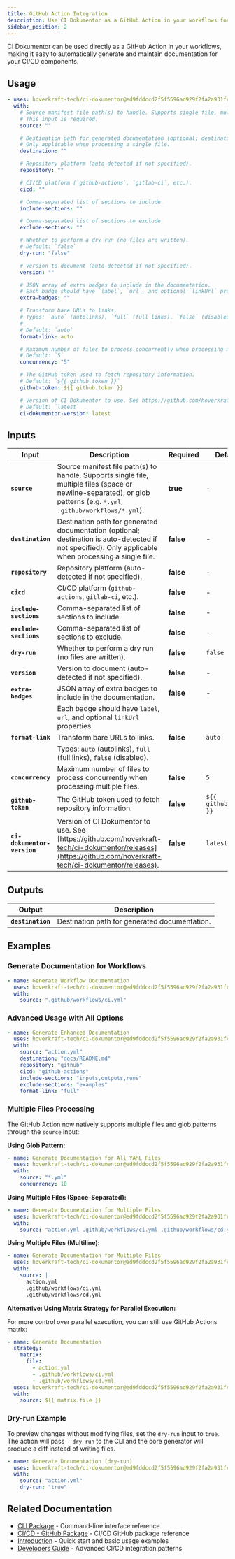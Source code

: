 ```yaml
---
title: GitHub Action Integration
description: Use CI Dokumentor as a GitHub Action in your workflows for automated documentation generation
sidebar_position: 2
---
```


CI Dokumentor can be used directly as a GitHub Action in your workflows, making it easy to automatically generate and maintain documentation for your CI/CD components.

<!-- usage:start -->

## Usage

```yaml
- uses: hoverkraft-tech/ci-dokumentor@ed9fddccd2f5f5596ad929f2fa2a931fcdd5a282 # 0.1.3
  with:
    # Source manifest file path(s) to handle. Supports single file, multiple files, or glob patterns.
    # This input is required.
    source: ""

    # Destination path for generated documentation (optional; destination is auto-detected if not specified).
    # Only applicable when processing a single file.
    destination: ""

    # Repository platform (auto-detected if not specified).
    repository: ""

    # CI/CD platform (`github-actions`, `gitlab-ci`, etc.).
    cicd: ""

    # Comma-separated list of sections to include.
    include-sections: ""

    # Comma-separated list of sections to exclude.
    exclude-sections: ""

    # Whether to perform a dry run (no files are written).
    # Default: `false`
    dry-run: "false"

    # Version to document (auto-detected if not specified).
    version: ""

    # JSON array of extra badges to include in the documentation.
    # Each badge should have `label`, `url`, and optional `linkUrl` properties.
    extra-badges: ""

    # Transform bare URLs to links.
    # Types: `auto` (autolinks), `full` (full links), `false` (disabled).
    #
    # Default: `auto`
    format-link: auto

    # Maximum number of files to process concurrently when processing multiple files.
    # Default: `5`
    concurrency: "5"

    # The GitHub token used to fetch repository information.
    # Default: `${{ github.token }}`
    github-token: ${{ github.token }}

    # Version of CI Dokumentor to use. See https://github.com/hoverkraft-tech/ci-dokumentor/releases.
    # Default: `latest`
    ci-dokumentor-version: latest
```

<!-- usage:end -->

<!-- inputs:start -->

## Inputs

| **Input**                   | **Description**                                                                                                                                              | **Required** | **Default**           |
| --------------------------- | ------------------------------------------------------------------------------------------------------------------------------------------------------------ | ------------ | --------------------- |
| **`source`**                | Source manifest file path(s) to handle. Supports single file, multiple files (space or newline-separated), or glob patterns (e.g. `*.yml`, `.github/workflows/*.yml`). | **true**     | -                     |
| **`destination`**           | Destination path for generated documentation (optional; destination is auto-detected if not specified). Only applicable when processing a single file.       | **false**    | -                     |
| **`repository`**            | Repository platform (auto-detected if not specified).                                                                                                        | **false**    | -                     |
| **`cicd`**                  | CI/CD platform (`github-actions`, `gitlab-ci`, etc.).                                                                                                        | **false**    | -                     |
| **`include-sections`**      | Comma-separated list of sections to include.                                                                                                                 | **false**    | -                     |
| **`exclude-sections`**      | Comma-separated list of sections to exclude.                                                                                                                 | **false**    | -                     |
| **`dry-run`**               | Whether to perform a dry run (no files are written).                                                                                                         | **false**    | `false`               |
| **`version`**               | Version to document (auto-detected if not specified).                                                                                                        | **false**    | -                     |
| **`extra-badges`**          | JSON array of extra badges to include in the documentation.                                                                                                  | **false**    | -                     |
|                             | Each badge should have `label`, `url`, and optional `linkUrl` properties.                                                                                    |              |                       |
| **`format-link`**           | Transform bare URLs to links.                                                                                                                                | **false**    | `auto`                |
|                             | Types: `auto` (autolinks), `full` (full links), `false` (disabled).                                                                                          |              |                       |
| **`concurrency`**           | Maximum number of files to process concurrently when processing multiple files.                                                                              | **false**    | `5`                   |
| **`github-token`**          | The GitHub token used to fetch repository information.                                                                                                       | **false**    | `${{ github.token }}` |
| **`ci-dokumentor-version`** | Version of CI Dokumentor to use. See [https://github.com/hoverkraft-tech/ci-dokumentor/releases](https://github.com/hoverkraft-tech/ci-dokumentor/releases). | **false**    | `latest`              |

<!-- inputs:end -->

<!-- secrets:start -->
<!-- secrets:end -->

<!-- outputs:start -->

## Outputs

| **Output**        | **Description**                               |
| ----------------- | --------------------------------------------- |
| **`destination`** | Destination path for generated documentation. |

<!-- outputs:end -->

<!-- examples:start -->

## Examples

### Generate Documentation for Workflows

```yaml
- name: Generate Workflow Documentation
  uses: hoverkraft-tech/ci-dokumentor@ed9fddccd2f5f5596ad929f2fa2a931fcdd5a282 # 0.1.3
  with:
    source: ".github/workflows/ci.yml"
```

### Advanced Usage with All Options

```yaml
- name: Generate Enhanced Documentation
  uses: hoverkraft-tech/ci-dokumentor@ed9fddccd2f5f5596ad929f2fa2a931fcdd5a282 # 0.1.3
  with:
    source: "action.yml"
    destination: "docs/README.md"
    repository: "github"
    cicd: "github-actions"
    include-sections: "inputs,outputs,runs"
    exclude-sections: "examples"
    format-link: "full"
```

### Multiple Files Processing

The GitHub Action now natively supports multiple files and glob patterns through the `source` input:

**Using Glob Pattern:**

```yaml
- name: Generate Documentation for All YAML Files
  uses: hoverkraft-tech/ci-dokumentor@ed9fddccd2f5f5596ad929f2fa2a931fcdd5a282 # 0.1.3
  with:
    source: "*.yml"
    concurrency: 10
```

**Using Multiple Files (Space-Separated):**

```yaml
- name: Generate Documentation for Multiple Files
  uses: hoverkraft-tech/ci-dokumentor@ed9fddccd2f5f5596ad929f2fa2a931fcdd5a282 # 0.1.3
  with:
    source: "action.yml .github/workflows/ci.yml .github/workflows/cd.yml"
```

**Using Multiple Files (Multiline):**

```yaml
- name: Generate Documentation for Multiple Files
  uses: hoverkraft-tech/ci-dokumentor@ed9fddccd2f5f5596ad929f2fa2a931fcdd5a282 # 0.1.3
  with:
    source: |
      action.yml
      .github/workflows/ci.yml
      .github/workflows/cd.yml
```

**Alternative: Using Matrix Strategy for Parallel Execution:**

For more control over parallel execution, you can still use GitHub Actions matrix:

```yaml
- name: Generate Documentation
  strategy:
    matrix:
      file:
        - action.yml
        - .github/workflows/ci.yml
        - .github/workflows/cd.yml
  uses: hoverkraft-tech/ci-dokumentor@ed9fddccd2f5f5596ad929f2fa2a931fcdd5a282 # 0.1.3
  with:
    source: ${{ matrix.file }}
```

### Dry-run Example

To preview changes without modifying files, set the `dry-run` input to `true`. The action will pass `--dry-run` to the CLI and the core generator will produce a diff instead of writing files.

```yaml
- name: Generate Documentation (dry-run)
  uses: hoverkraft-tech/ci-dokumentor@ed9fddccd2f5f5596ad929f2fa2a931fcdd5a282 # 0.1.3
  with:
    source: "action.yml"
    dry-run: "true"
```

<!-- examples:end -->

## Related Documentation

- [CLI Package](../packages/cli/) - Command-line interface reference
- [CI/CD - GitHub Package](../packages/cicd/github-actions/) - CI/CD GitHub package reference
- [Introduction](../intro.md) - Quick start and basic usage examples
- [Developers Guide](../developers/ci-cd.md) - Advanced CI/CD integration patterns

